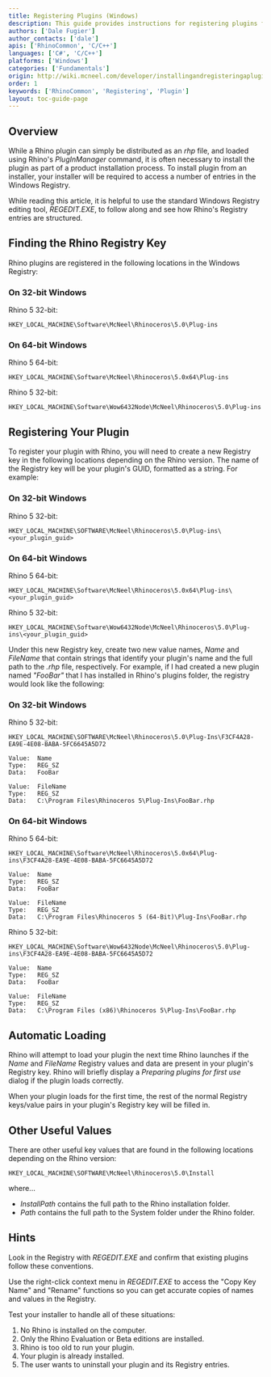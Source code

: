 ```yaml
---
title: Registering Plugins (Windows)
description: This guide provides instructions for registering plugins for Windows.
authors: ['Dale Fugier']
author_contacts: ['dale']
apis: ['RhinoCommon', 'C/C++']
languages: ['C#', 'C/C++']
platforms: ['Windows']
categories: ['Fundamentals']
origin: http://wiki.mcneel.com/developer/installingandregisteringaplugin
order: 1
keywords: ['RhinoCommon', 'Registering', 'Plugin']
layout: toc-guide-page
---
```


 
## Overview

While a Rhino plugin can simply be distributed as an *rhp* file, and loaded using Rhino's *PlugInManager* command, it is often necessary to install the plugin as part of a product installation process.  To install plugin from an installer, your installer will be required to access a number of entries in the Windows Registry.

While reading this article, it is helpful to use the standard Windows Registry editing tool, *REGEDIT.EXE*, to follow along and see how Rhino's Registry entries are structured.

## Finding the Rhino Registry Key

Rhino plugins are registered in the following locations in the Windows Registry:

### On 32-bit Windows

Rhino 5 32-bit:

`HKEY_LOCAL_MACHINE\Software\McNeel\Rhinoceros\5.0\Plug-ins`

### On 64-bit Windows

Rhino 5 64-bit:

`HKEY_LOCAL_MACHINE\Software\McNeel\Rhinoceros\5.0x64\Plug-ins`

Rhino 5 32-bit:

`HKEY_LOCAL_MACHINE\Software\Wow6432Node\McNeel\Rhinoceros\5.0\Plug-ins`

## Registering Your Plugin

To register your plugin with Rhino, you will need to create a new Registry key in the following locations depending on the Rhino version.  The name of the Registry key will be your plugin's GUID, formatted as a string.  For example:

### On 32-bit Windows

Rhino 5 32-bit:

`HKEY_LOCAL_MACHINE\SOFTWARE\McNeel\Rhinoceros\5.0\Plug-ins\<your_plugin_guid>`

### On 64-bit Windows

Rhino 5 64-bit:

`HKEY_LOCAL_MACHINE\Software\McNeel\Rhinoceros\5.0x64\Plug-ins\<your_plugin_guid>`

Rhino 5 32-bit:

`HKEY_LOCAL_MACHINE\Software\Wow6432Node\McNeel\Rhinoceros\5.0\Plug-ins\<your_plugin_guid>`

Under this new Registry key, create two new value names, *Name* and *FileName* that contain strings that identify your plugin's name and the full path to the *.rhp* file, respectively.  For example, if I had created a new plugin named *"FooBar"* that I has installed in Rhino's plugins folder, the registry would look like the following:

### On 32-bit Windows

Rhino 5 32-bit:

```
HKEY_LOCAL_MACHINE\SOFTWARE\McNeel\Rhinoceros\5.0\Plug-Ins\F3CF4A28-EA9E-4E08-BABA-5FC6645A5D72

Value:  Name
Type:   REG_SZ
Data:   FooBar

Value:  FileName
Type:   REG_SZ
Data:   C:\Program Files\Rhinoceros 5\Plug-Ins\FooBar.rhp
```

### On 64-bit Windows

Rhino 5 64-bit:

```
HKEY_LOCAL_MACHINE\Software\McNeel\Rhinoceros\5.0x64\Plug-ins\F3CF4A28-EA9E-4E08-BABA-5FC6645A5D72

Value:  Name
Type:   REG_SZ
Data:   FooBar

Value:  FileName
Type:   REG_SZ
Data:   C:\Program Files\Rhinoceros 5 (64-Bit)\Plug-Ins\FooBar.rhp
```

Rhino 5 32-bit:

```
HKEY_LOCAL_MACHINE\Software\Wow6432Node\McNeel\Rhinoceros\5.0\Plug-ins\F3CF4A28-EA9E-4E08-BABA-5FC6645A5D72

Value:  Name
Type:   REG_SZ
Data:   FooBar

Value:  FileName
Type:   REG_SZ
Data:   C:\Program Files (x86)\Rhinoceros 5\Plug-Ins\FooBar.rhp
```

## Automatic Loading

Rhino will attempt to load your plugin the next time Rhino launches if the *Name* and *FileName* Registry values and data are present in your plugin's Registry key.  Rhino will briefly display a *Preparing plugins for first use* dialog if the plugin loads correctly.

When your plugin loads for the first time, the rest of the normal Registry keys/value pairs in your plugin's Registry key will be filled in.

## Other Useful Values

There are other useful key values that are found in the following locations depending on the Rhino version:

`HKEY_LOCAL_MACHINE\SOFTWARE\McNeel\Rhinoceros\5.0\Install`

where...

- *InstallPath* contains the full path to the Rhino installation folder.
- *Path* contains the full path to the System folder under the Rhino folder.

## Hints

Look in the Registry with *REGEDIT.EXE* and confirm that existing plugins follow these conventions.

Use the right-click context menu in *REGEDIT.EXE* to access the "Copy Key Name" and "Rename" functions so you can get accurate copies of names and values in the Registry.

Test your installer to handle all of these situations:

1. No Rhino is installed on the computer.
1. Only the Rhino Evaluation or Beta editions are installed.
1. Rhino is too old to run your plugin.
1. Your plugin is already installed.
1. The user wants to uninstall your plugin and its Registry entries.
